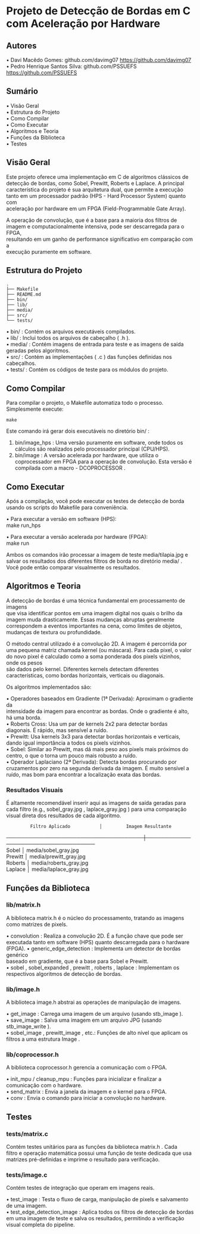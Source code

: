#  Projeto de Detecção de Bordas em C com Aceleração por Hardware             

  ## Autores                                                                  
                                                                              
  • Davi Macêdo Gomes: github.com/davimg07 https://github.com/davimg07        
  • Pedro Henrique Santos Silva: github.com/PSSUEFS https://github.com/PSSUEFS
                                                                              
  ## Sumário                                                                  
                                                                              
  • Visão Geral                                                               
  • Estrutura do Projeto                                                      
  • Como Compilar                                                             
  • Como Executar                                                             
  • Algoritmos e Teoria                                                       
  • Funções da Biblioteca                                                     
  • Testes                                                                    
                                                                              
  ## Visão Geral                                                              
                                                                              
  Este projeto oferece uma implementação em C de algoritmos clássicos de      
  detecção de bordas, como Sobel, Prewitt, Roberts e Laplace. A principal     
  característica do projeto é sua arquitetura dual, que permite a execução    
  tanto em um processador padrão (HPS - Hard Processor System) quanto com     
  aceleração por hardware em um FPGA (Field-Programmable Gate Array).         
                                                                              
  A operação de convolução, que é a base para a maioria dos filtros de imagem 
  e computacionalmente intensiva, pode ser descarregada para o FPGA,          
  resultando em um ganho de performance significativo em comparação com a     
  execução puramente em software.                                             
                                                                              
  ## Estrutura do Projeto                                                     
                                                                              
    .                                                                         
    ├── Makefile                                                              
    ├── README.md                                                             
    ├── bin/                                                                  
    ├── lib/                                                                  
    ├── media/                                                                
    ├── src/                                                                  
    └── tests/                                                                
                                                                              
  •  bin/ : Contém os arquivos executáveis compilados.                        
  •  lib/ : Inclui todos os arquivos de cabeçalho ( .h ).                     
  •  media/ : Contém imagens de entrada para teste e as imagens de saída      
  geradas pelos algoritmos.                                                   
  •  src/ : Contém as implementações ( .c ) das funções definidas nos         
  cabeçalhos.                                                                 
  •  tests/ : Contém os códigos de teste para os módulos do projeto.          
                                                                              
  ## Como Compilar                                                            
                                                                              
  Para compilar o projeto, o  Makefile  automatiza todo o processo.           
  Simplesmente execute:                                                       
                                                                              
    make                                                                      
                                                                              
  Este comando irá gerar dois executáveis no diretório  bin/ :                
                                                                              
  1.  bin/image_hps : Uma versão puramente em software, onde todos os cálculos
  são realizados pelo processador principal (CPU/HPS).                        
  2.  bin/image : A versão acelerada por hardware, que utiliza o coprocessador
  em FPGA para a operação de convolução. Esta versão é compilada com a macro  -
  DCOPROCESSOR .                                                              
                                                                              
  ## Como Executar                                                            
                                                                              
  Após a compilação, você pode executar os testes de detecção de borda usando 
  os scripts do  Makefile  para conveniência.                                 
                                                                              
  • Para executar a versão em software (HPS):                                 
    make run_hps                                                              
                                                                              
  • Para executar a versão acelerada por hardware (FPGA):                     
    make run                                                                  
                                                                              
                                                                              
  Ambos os comandos irão processar a imagem de teste  media/tilapia.jpg  e    
  salvar os resultados dos diferentes filtros de borda no diretório  media/ . 
  Você pode então comparar visualmente os resultados.                         
                                                                              
  ## Algoritmos e Teoria                                                      
                                                                              
  A detecção de bordas é uma técnica fundamental em processamento de imagens  
  que visa identificar pontos em uma imagem digital nos quais o brilho da     
  imagem muda drasticamente. Essas mudanças abruptas geralmente correspondem a
  eventos importantes na cena, como limites de objetos, mudanças de textura ou
  profundidade.                                                               
                                                                              
  O método central utilizado é a convolução 2D. A imagem é percorrida por uma 
  pequena matriz chamada kernel (ou máscara). Para cada pixel, o valor do novo
  pixel é calculado como a soma ponderada dos pixels vizinhos, onde os pesos  
  são dados pelo kernel. Diferentes kernels detectam diferentes               
  características, como bordas horizontais, verticais ou diagonais.           
                                                                              
  Os algoritmos implementados são:                                            
                                                                              
  • Operadores baseados em Gradiente (1ª Derivada): Aproximam o gradiente da  
  intensidade da imagem para encontrar as bordas. Onde o gradiente é alto, há 
  uma borda.                                                                  
    • Roberts Cross: Usa um par de kernels 2x2 para detectar bordas diagonais.
    É rápido, mas sensível a ruído.                                           
    • Prewitt: Usa kernels 3x3 para detectar bordas horizontais e verticais,  
    dando igual importância a todos os pixels vizinhos.                       
    • Sobel: Similar ao Prewitt, mas dá mais peso aos pixels mais próximos do 
    centro, o que o torna um pouco mais robusto a ruído.                      
  • Operador Laplaciano (2ª Derivada): Detecta bordas procurando por          
  cruzamentos por zero na segunda derivada da imagem. É muito sensível a ruído,
  mas bom para encontrar a localização exata das bordas.                      
                                                                              
  ### Resultados Visuais                                                      
                                                                              
  É altamente recomendável inserir aqui as imagens de saída geradas para cada 
  filtro (e.g.,  sobel_gray.jpg ,  laplace_gray.jpg ) para uma comparação     
  visual direta dos resultados de cada algoritmo.                             
                                                                              
             Filtro Aplicado           │         Imagem Resultante            
  ─────────────────────────────────────┼────────────────────────────────────  
                  Sobel                │        media/sobel_gray.jpg          
                 Prewitt               │       media/prewitt_gray.jpg         
                 Roberts               │       media/roberts_gray.jpg         
                 Laplace               │       media/laplace_gray.jpg         
                                                                              
  ## Funções da Biblioteca                                                    
                                                                              
  ### lib/matrix.h                                                            
                                                                              
  A biblioteca  matrix.h  é o núcleo do processamento, tratando as imagens    
  como matrizes de pixels.                                                    
                                                                              
  •  convolution : Realiza a convolução 2D. É a função chave que pode ser     
  executada tanto em software (HPS) quanto descarregada para o hardware (FPGA).
  •  generic_edge_detection : Implementa um detector de bordas genérico       
  baseado em gradiente, que é a base para Sobel e Prewitt.                    
  •  sobel ,  sobel_expanded ,  prewitt ,  roberts ,  laplace : Implementam os
  respectivos algoritmos de detecção de bordas.                               
                                                                              
  ### lib/image.h                                                             
                                                                              
  A biblioteca  image.h  abstrai as operações de manipulação de imagens.      
                                                                              
  •  get_image : Carrega uma imagem de um arquivo (usando  stb_image ).       
  •  save_image : Salva uma imagem em um arquivo JPG (usando  stb_image_write 
  ).                                                                          
  •  sobel_image ,  prewitt_image , etc.: Funções de alto nível que aplicam os
  filtros a uma estrutura  Image .                                            
                                                                              
  ### lib/coprocessor.h                                                       
                                                                              
  A biblioteca  coprocessor.h  gerencia a comunicação com o FPGA.             
                                                                              
  •  init_mpu  /  cleanup_mpu : Funções para inicializar e finalizar a        
  comunicação com o hardware.                                                 
  •  send_matrix : Envia a janela da imagem e o kernel para o FPGA.           
  •  conv : Envia o comando para iniciar a convolução no hardware.            
                                                                              
  ## Testes                                                                   
                                                                              
  ### tests/matrix.c                                                          
                                                                              
  Contém testes unitários para as funções da biblioteca  matrix.h . Cada      
  filtro e operação matemática possui uma função de teste dedicada que usa    
  matrizes pré-definidas e imprime o resultado para verificação.              
                                                                              
  ### tests/image.c                                                           
                                                                              
  Contém testes de integração que operam em imagens reais.                    
                                                                              
  •  test_image : Testa o fluxo de carga, manipulação de pixels e salvamento  
  de uma imagem.                                                              
  •  test_edge_detection_image : Aplica todos os filtros de detecção de bordas
  em uma imagem de teste e salva os resultados, permitindo a verificação      
  visual completa do pipeline.
